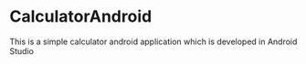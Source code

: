 # CalculatorAndroid
This is a simple calculator android application which is developed in Android Studio
